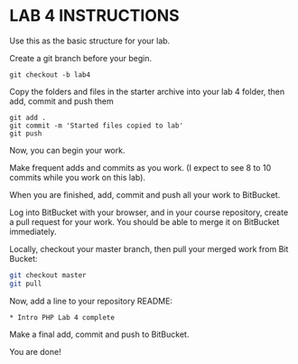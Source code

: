 # LAB 4 INSTRUCTIONS

Use this as the basic structure for your lab.

Create a git branch before your begin.

```
git checkout -b lab4
```

Copy the folders and files in the starter archive into your lab 4 folder, then add, commit and push them

```
git add .
git commit -m 'Started files copied to lab'
git push
```

Now, you can begin your work.

Make frequent adds and commits as you work.  (I expect to see 8 to 10 commits while you work on this lab).

When you are finished, add, commit and push all your work to BitBucket.

Log into BitBucket with your browser, and in your course repository, create a pull request for your work.  You should be able to merge it on BitBucket immediately.

Locally, checkout your master branch, then pull your merged work from Bit Bucket:

```bash
git checkout master
git pull
```

Now, add a line to your repository README:

```
* Intro PHP Lab 4 complete
```

Make a final add, commit and push to BitBucket.

You are done!

